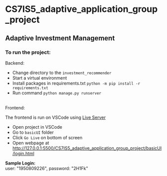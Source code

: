 # CS7IS5_adaptive_application_group_project
## Adaptive Investment Management
### To run the project:

Backend: <br>
- Change directory to the ```investment_recommender```<br>
- Start a virtual environment <br>
- Install packages in requirements.txt ```python -m pip install -r requirements.txt``` <br>
- Run command ```python manage.py runserver```
<br>
Frontend:

The frontend is run on VSCode using [Live Server](https://marketplace.visualstudio.com/items?itemName=ritwickdey.LiveServer)
- Open project in VSCode
- Go to ```basicUI``` folder
- Click ```Go Live``` on bottom of screen
- Open webpage at http://127.0.0.1:5500/CS7IS5_adaptive_application_group_project/basicUI/login.html

**Sample Login:**<br> user: "1950809226",  password: "2H1Fk"
